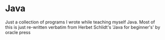# Java

Just a collection of programs I wrote while teaching myself Java. 
Most of this is just re-written verbatim from Herbet Schlidt's 'Java for beginner's' by oracle press
